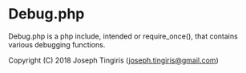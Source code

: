 # Debug.php

Debug.php is a php include, intended or require_once(), that contains various debugging functions.

Copyright (C) 2018 Joseph Tingiris (joseph.tingiris@gmail.com)
